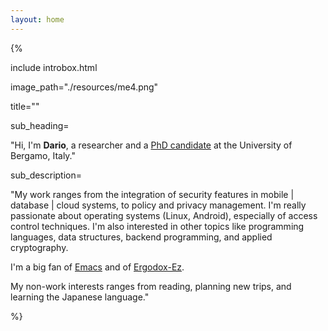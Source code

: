 ```yaml
---
layout: home
---
```


{%

include introbox.html 

image_path="./resources/me4.png" 

title=""

sub_heading= 

"Hi, I'm **Dario**, a researcher and a [PhD
candidate](https://seclab.unibg.it/people) at the University of
Bergamo, Italy."

sub_description=

"My work ranges from the integration of security features in mobile |
database | cloud systems, to policy and privacy management. I'm
really passionate about operating systems (Linux, Android), especially
of access control techniques. I'm also interested in other topics like
programming languages, data structures, backend programming, and
applied cryptography.

I'm a big fan of [Emacs](https://www.gnu.org/software/emacs/) and of
[Ergodox-Ez](https://ergodox-ez.com/).

My non-work interests ranges from reading, planning new trips, and
learning the Japanese language."

%}

